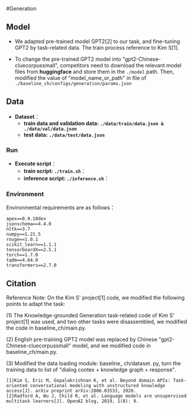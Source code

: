 #Generation


## Model
+ We adapted pre-trained model GPT2[2] to our task, and fine-tuning GPT2 by task-related data. The train process reference to Kim S[1].

+ To change the pre-trained GPT2 model into "gpt2-Chinese-cluecorpussmall", competitors need to download the relevant model files from **huggingface** and store them in the `./model` path. Then, modified the value of "model_name_or_path" in file of `./baseline_ch/configs/generation/params.json`

## Data
+ **Dataset**：
  + **train data and validation data: `./data/train/data.json & ./data/val/data.json`**
  + **test data: `./data/test/data.json`**
  

### Run
+ **Execute script**：
  + **train script: `./train.sh`**：
  + **inference script: `./inference.sh`**：



### Environment

Environmental requirements are as follows：
```
apex==0.9.10dev
jsonschema==4.4.0
nltk==3.7
numpy==1.21.5
rouge==1.0.1
scikit_learn==1.1.1
tensorboardX==2.5.1
torch==1.7.0
tqdm==4.64.0
transformers==2.7.0
```

## Citation

Reference Note: On the Kim S' project[1] code, we modified the following points to adapt the task:

(1) The Knowledge-grounded Generation task-related code of Kim S' project[1] was used, and two other tasks were disassembled, we modified the code in baseline_ch/main.py.

(2) English pre-training GPT2 model was replaced by Chinese "gpt2-Chinese-cluecorpussmall" model, and we modified code in baseline_ch/main.py.

(3) Modified the data loading module: baseline_ ch/dataset. py, turn the training data to list of "dialog contex + knowledge graph + response".

```
[1]Kim S, Eric M, Gopalakrishnan K, et al. Beyond domain APIs: Task-oriented conversational modeling with unstructured knowledge access[J]. arXiv preprint arXiv:2006.03533, 2020.
[2]Radford A, Wu J, Child R, et al. Language models are unsupervised multitask learners[J]. OpenAI blog, 2019, 1(8): 9.
```
